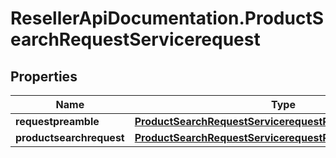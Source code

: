 # ResellerApiDocumentation.ProductSearchRequestServicerequest

## Properties

Name | Type | Description | Notes
------------ | ------------- | ------------- | -------------
**requestpreamble** | [**ProductSearchRequestServicerequestRequestpreamble**](ProductSearchRequestServicerequestRequestpreamble.md) |  | [optional] 
**productsearchrequest** | [**ProductSearchRequestServicerequestProductsearchrequest**](ProductSearchRequestServicerequestProductsearchrequest.md) |  | [optional] 


